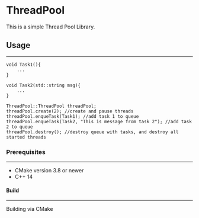 # ThreadPool

This is a simple Thread Pool Library.

## Usage
---
```
void Task1(){
    ...
}

void Task2(std::string msg){
    ...
}

ThreadPool::ThreadPool threadPool;
threadPool.create(2); //create and pause threads
threadPool.enqueTask(Task1); //add task 1 to queue
threadPool.enqueTask(Task2, "This is message from task 2"); //add task 2 to queue
threadPool.destroy(); //destroy queue with tasks, and destroy all started threads
```

### Prerequisites
---
* CMake version 3.8 or newer
* C++ 14

#### Build 
---
Building via CMake  
